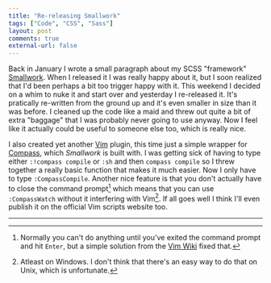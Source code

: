```yaml
---
title: "Re-releasing Smallwork" 
tags: ["Code", "CSS", "Sass"]
layout: post
comments: true
external-url: false
---
```


Back in January I wrote a small paragraph about my SCSS "framework" [Smallwork](https://github.com/gummesson/smallwork). When I released it I was really happy about it, but I soon realized that I'd been perhaps a bit too trigger happy with it. This weekend I decided on a whim to nuke it and start over and yesterday I re-released it. It's pratically re-written from the ground up and it's even smaller in size than it was before. I cleaned up the code like a maid and threw out quite a bit of extra "baggage" that I was probably never going to use anyway. Now I feel like it actually could be useful to someone else too, which is really nice.

I also created yet another [Vim](http://www.vim.org/) plugin, this time just a simple wrapper for [Compass](http://compass-style.org/), which *Smallwork* is built with. I was getting sick of having to type either `:!compass compile` or `:sh` and then `compass compile` so I threw together a really basic function that makes it much easier. Now I only have to type `:CompassCompile`. Another nice feature is that you don't actually have to close the command prompt[^20130305-1] which means that you can use `:CompassWatch` without it interfering with Vim[^20130305-2]. If all goes well I think I'll even publish it on the official Vim scripts website too.

***

[^20130305-1]: Normally you can't do anything until you've exited the command prompt and hit `Enter`, but a simple solution from the [Vim Wiki](http://vim.wikia.com/wiki/Execute_external_programs_asynchronously_under_Windows) fixed that.
[^20130305-2]: Atleast on Windows. I don't think that there's an easy way to do that on Unix, which is unfortunate.
